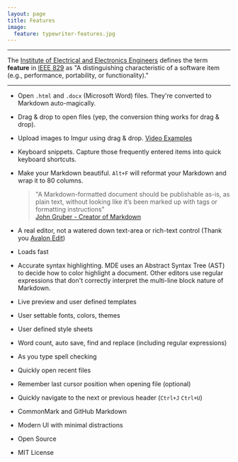 ```yaml
---
layout: page
title: Features
image:
  feature: typewriter-features.jpg
---
```


------------------------------------------------------------------------

The [Institute of Electrical and Electronics
Engineers](https://www.wikiwand.com/en/Institute_of_Electrical_and_Electronics_Engineers)
defines the term **feature** in [IEEE
829](https://www.wikiwand.com/en/IEEE_829) as "A distinguishing
characteristic of a software item (e.g., performance, portability, or
functionality)."

------------------------------------------------------------------------

-   Open `.html` and `.docx` (Microsoft Word) files. They're converted
    to Markdown auto-magically.

-   Drag & drop to open files (yep, the conversion thing works for drag
    & drop).

-   Upload images to Imgur using drag & drop. [Video
    Examples](http://mike-ward.net/2015/03/31/markdown-edit-1-4-imgur-uploads/)

-   Keyboard snippets. Capture those frequently entered items into quick
    keyboard shortcuts.

-   Make your Markdown beautiful. `Alt+F` will reformat your Markdown
    and wrap it to 80 columns.

    > "A Markdown-formatted document should be publishable as-is, as
    > plain text, without looking like it’s been marked up with tags or
    > formatting instructions"  
    > [John Gruber - Creator of
    > Markdown](https://daringfireball.net/projects/markdown/)

-   A real editor, not a watered down text-area or rich-text control
    (Thank you [Avalon Edit](http://avalonedit.net/))

-   Loads fast

-   Accurate syntax highlighting. MDE uses an Abstract Syntax Tree (AST)
    to decide how to color highlight a document. Other editors use
    regular expressions that don't correctly interpret the multi-line
    block nature of Markdown.

-   Live preview and user defined templates

-   User settable fonts, colors, themes

-   User defined style sheets

-   Word count, auto save, find and replace (including
    regular expressions)

-   As you type spell checking

-   Quickly open recent files

-   Remember last cursor position when opening file (optional)

-   Quickly navigate to the next or previous header (`Ctrl+J` `Ctrl+U`)

-   CommonMark and GitHub Markdown

-   Modern UI with minimal distractions

-   Open Source

-   MIT License


